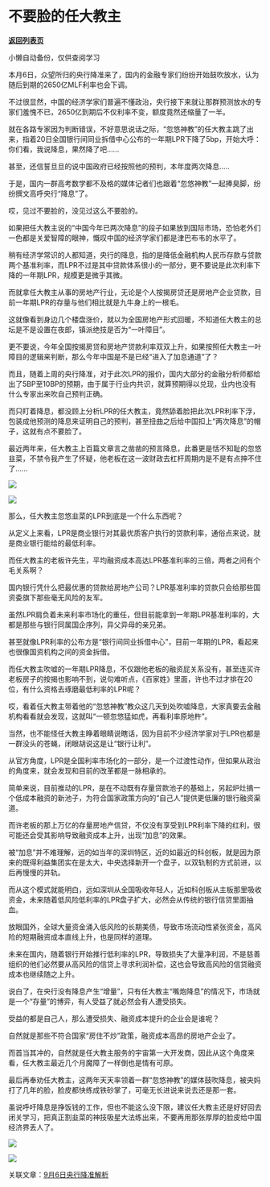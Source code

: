# 不要脸的任大教主

[**返回列表页**](/gzh/政事堂2019)

小懒自动备份，仅供查阅学习

  

本月6日，众望所归的央行降准来了，国内的金融专家们纷纷开始鼓吹放水，认为随后到期的2650亿MLF利率也会下调。

  

不过很显然，中国的经济学家们普遍不懂政治，央行接下来就让那群预测放水的专家们羞愧不已，2650亿到期后不仅利率不变，额度竟然还缩量了一半。

  

就在各路专家因为判断错误，不好意思说话之际，“忽悠神教”的任大教主跳了出来，指着20日全国银行间同业拆借中心公布的一年期LPR下降了5bp，开始大呼：你们看，我说降息，果然降了吧......

  

甚至，还信誓旦旦的说中国政府已经按照他的预判，本年度两次降息.....

  

于是，国内一群高考数学都不及格的媒体记者们也跟着“忽悠神教”一起捧臭脚，纷纷撰文高呼央行“降息”了。

  

哎，见过不要脸的，没见过这么不要脸的。

  

如果把任大教主说的“中国今年已两次降息”的段子如果放到国际市场，恐怕老外们一色都是关爱智障的眼神，慨叹中国的经济学家们都是津巴布韦的水平了。

  

稍有经济学常识的人都知道，央行的降息，指的是降低金融机构人民币存款与贷款两个基准利率，而LPR不过是其中贷款体系很小的一部分，更不要说是此次利率下降的一年期LPR，规模更是微乎其微。

  

而就拿任大教主从事的房地产行业，无论是个人按揭房贷还是房地产企业贷款，目前一年期LPR的存量与他们相比就是九牛身上的一根毛。

  

这就像看到身边几个楼盘涨价，就以为全国房地产形式回暖，不知道任大教主的总坛是不是设置在夜郎，镇派绝技是否为“一叶障目”。

  

更不要说，今年全国按揭房贷和房地产贷款利率双双上升，如果按照任大教主一叶障目的逻辑来判断，那么今年中国是不是已经“进入了加息通道”了？

  

而且，随着上周的央行降准，对于此次LPR的报价，国内大部分的金融分析师都给出了5BP至10BP的预期，由于属于行业内共识，就算预期得以兑现，业内也没有什么专家出来吹自己预判正确。

  

而只盯着降息，都没顾上分析LPR的任大教主，竟然舔着脸把此次LPR利率下浮，包装成他预测的降息来证明自己的预判，甚至扭曲之后给中国扣上“两次降息”的帽子，这就有点不要脸了。

  

最近两年来，任大教主上百篇文章言之凿凿的预言降息，此番更是恬不知耻的忽悠韭菜，不禁令我产生了怀疑，他老板在这一波财政去杠杆周期内是不是有点抻不住了......

  

![](https://mmbiz.qpic.cn/mmbiz_jpg/rxhS23yu8cOMZXicQZ8CLUsFEacAc2icreeicKKSjM4MpticjPoUls6A3okibcZoJXYlx88XPiaQOleEeOCkD9dZJzQA/640?wx_fmt=jpeg)

![](https://mmbiz.qpic.cn/mmbiz_jpg/rxhS23yu8cOMZXicQZ8CLUsFEacAc2icrez1lw6lEibc0W4e6y1PC8BJTj8jRd9zxVgfu1NMZ1soN4Ah5t7MP6cCg/640?wx_fmt=jpeg)

  

  

那么，任大教主忽悠韭菜的LPR到底是一个什么东西呢？

  

从定义上来看，LPR是商业银行对其最优质客户执行的贷款利率，通俗点来说，就是商业银行能给的最低利率。

  

而任大教主的老板许先生，平均融资成本高达LPR基准利率的三倍，两者之间有个毛关系啊？

  

国内银行凭什么把最优惠的贷款给房地产公司？LPR基准利率的贷款只会给那些国资委旗下那些毫无风险的友军。

  

虽然LPR肩负着未来利率市场化的重任，但目前能拿到一年期LPR基准利率的，大都是那些与银行同属国企序列，异父异母的亲兄弟。

  

甚至就像LPR利率的公布方是“银行间同业拆借中心”，目前一年期的LPR，看起来也很像国资机构之间的资金拆借。

  

而任大教主吹嘘的一年期LPR降息，不仅跟他老板的融资屁关系没有，甚至连买许老板房子的按揭也影响不到，说句难听点，《百家姓》里面，许也不过才排在20位，有什么资格去琢磨最低利率的LPR呢？

  

哎，看着任大教主带着他的“忽悠神教”教众这几天到处吹嘘降息，大家真要去金融机构看看就会发现，这就叫“一顿忽悠猛如虎，再看利率原地杵”。

  

当然，也不能怪任大教主睁着眼睛说瞎话，因为目前不少经济学家对于LPR也都是一群没头的苍蝇，闭眼胡说这是让“银行让利”。  

  

从官方角度，LPR是全国利率市场化的一部分，是一个过渡性动作，但如果从政治的角度来，就会发现和目前的改革都是一脉相承的。

  

简单来说，目前推动的LPR，是在不动既有存量贷款池子的基础上，另起炉灶搞一个低成本融资的新池子，为符合国家政策方向的“自己人”提供更低廉的银行融资渠道。

  

而许老板的那上万亿的存量房地产信贷，不仅没有享受到LPR利率下降的红利，很可能还会受其影响导致融资成本上升，出现“加息”的效果。

  

被“加息”并不难理解，远的如当年的深圳特区，近的如最近的科创板，就是因为原来的既得利益集团实在是太大，中央选择新开一个盘子，以双轨制的方式前进，以后再慢慢的并轨。  

  

而从这个模式就能明白，远如深圳从全国吸收年轻人，近如科创板从主板那里吸收资金，未来随着低风险低利率的LPR盘子扩大，必然会从传统的银行信贷里面抽血。

  

放眼国外，全球大量资金涌入低风险的长期美债，导致市场流动性紧张资金，高风险的短期融资成本直线上升，也是同样的道理。

  

未来在国内，随着银行开始推行低利率的LPR，导致损失了大量净利润，不是慈善组织的他们必然要从高风险的信贷上寻求利润补偿，这也会导致高风险的信贷融资成本也继续随之上升。

  

说白了，在央行没有降息产生“增量”，只有任大教主“嘴炮降息”的情况下，市场就是一个“存量”的博弈，有人受益了就必然会有人遭受损失。

  

受益的都是自己人，那么遭受损失、融资成本提升的企业会是谁呢？

  

自然就是那些不符合国家“房住不炒”政策，融资成本高昂的房地产企业了。

  

而首当其冲的，自然就是任大教主服务的宇宙第一大开发商，因此从这个角度来看，任大教主最近几个月魔障了一样倒也是情有可原。

  

最后再奉劝任大教主，这两年天天率领着一群“忽悠神教”的媒体鼓吹降息，被央妈打了几年的脸，脸皮都快练成铁砂掌了，可毫无长进说来说去还是那一套。

  

虽说呼吁降息是挣饭钱的工作，但也不能这么没下限，建议任大教主还是好好回去闭关学习，把真正割韭菜的神技吸星大法练出来，不要再用那张厚厚的脸皮给中国经济界丢人了。  

  

![](https://mmbiz.qpic.cn/mmbiz_jpg/rxhS23yu8cOMZXicQZ8CLUsFEacAc2icre64g8SFD0ShY8E4L2ArOSu76uE3ZibJO79icO6SffbWylFUtU2pFqGvwg/640?wx_fmt=jpeg)

  

![](https://mmbiz.qpic.cn/mmbiz_jpg/rxhS23yu8cPp0iaKAfe0ZsWfgGcY72o9Nror8TicrtnlDsqzY7y4Kum4fM3X0FMEGlbvm9HvZUiaETSnLt4DHNLbQ/640?wx_fmt=jpeg)

  

关联文章：[9月6日央行降准解析](http://mp.weixin.qq.com/s?__biz=MzAwMzU1ODAwOQ==&mid=2650332382&idx=1&sn=a32d895ec27c8c4da6cee7af9c1153d8&chksm=833523c8b442aade8c62240072917a37de825af60586217b799f15b6bc831e3fd52a217b5a8b&scene=21#wechat_redirect)

